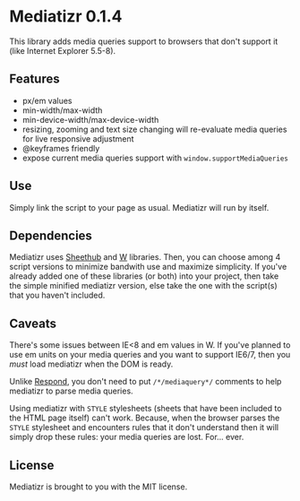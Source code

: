 Mediatizr 0.1.4
===============

This library adds media queries support to browsers that don't support it (like Internet Explorer 5.5-8).

Features
--------

- px/em values
- min-width/max-width
- min-device-width/max-device-width
- resizing, zooming and text size changing will re-evaluate media queries for live responsive adjustment
- @keyframes friendly
- expose current media queries support with `window.supportMediaQueries`

Use
---

Simply link the script to your page as usual. Mediatizr will run by itself.

Dependencies
------------

Mediatizr uses [Sheethub](https://github.com/pyrsmk/Sheethub) and [W](https://github.com/pyrsmk/W) libraries. Then, you can choose among 4 script versions to minimize bandwith use and maximize simplicity. If you've already added one of these libraries (or both) into your project, then take the simple minified mediatizr version, else take the one with the script(s) that you haven't included.

Caveats
-------

There's some issues between IE<8 and em values in W. If you've planned to use em units on your media queries and you want to support IE6/7, then you _must_ load mediatizr when the DOM is ready.

Unlike [Respond](https://github.com/scottjehl/Respond), you don't need to put `/*/mediaquery*/` comments to help mediatizr to parse media queries.

Using mediatizr with `STYLE` stylesheets (sheets that have been included to the HTML page itself) can't work. Because, when the browser parses the `STYLE` stylesheet and encounters rules that it don't understand then it will simply drop these rules: your media queries are lost. For... ever.

License
-------

Mediatizr is brought to you with the MIT license.
